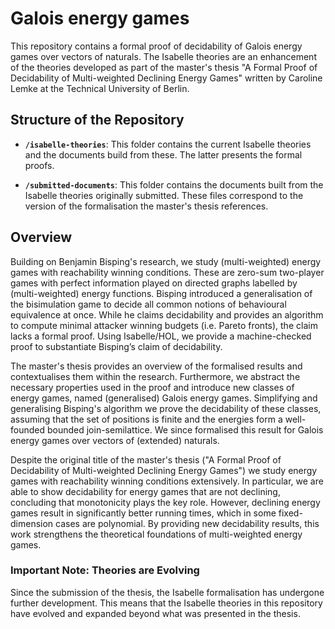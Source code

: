 # Galois energy games

This repository contains a formal proof of decidability of Galois energy games over vectors of naturals.
The Isabelle theories are an enhancement of the theories developed as part of the master's thesis "A Formal Proof of Decidability of Multi-weighted Declining Energy Games" written by Caroline Lemke at the Technical University of Berlin. 

## Structure of the Repository

- **`/isabelle-theories`**: This folder contains the current Isabelle theories and the documents build from these. The latter presents the formal proofs.
  
- **`/submitted-documents`**: This folder contains the documents built from the Isabelle theories originally submitted. These files correspond to the version of the formalisation the master's thesis references.

## Overview

Building on Benjamin Bisping's research, we study (multi-weighted) energy games with reachability winning conditions. These are zero-sum two-player games with perfect information played on directed graphs labelled by (multi-weighted) energy functions. Bisping introduced a generalisation of the bisimulation game to decide all common notions of behavioural equivalence at once. While he claims decidability and provides an algorithm to compute minimal attacker winning budgets (i.e. Pareto fronts), the claim lacks a formal proof. Using Isabelle/HOL, we provide a machine-checked proof to substantiate Bisping’s claim of decidability.

The master's thesis provides an overview of the formalised results and contextualises them within the research. Furthermore, we abstract the necessary properties used in the proof and introduce new classes of energy games, named (generalised) Galois energy games. Simplifying and generalising Bisping's algorithm we prove the decidability of these classes, assuming that the set of positions is finite and the energies form a well-founded bounded join-semilattice. We since formalised this result for Galois energy games over vectors of (extended) naturals.

Despite the original title of the master's thesis ("A Formal Proof of Decidability of Multi-weighted Declining Energy Games") we study energy games with reachability winning conditions extensively. In particular, we are able to show decidability for energy games that are not declining, concluding that monotonicity plays the key role. However, declining energy games result in significantly better running times, which in some fixed-dimension cases are polynomial. By providing new decidability results, this work strengthens the theoretical foundations of multi-weighted energy games.

### Important Note: Theories are Evolving 

Since the submission of the thesis, the Isabelle formalisation has undergone further development. This means that the Isabelle theories in this repository have evolved and expanded beyond what was presented in the thesis.

